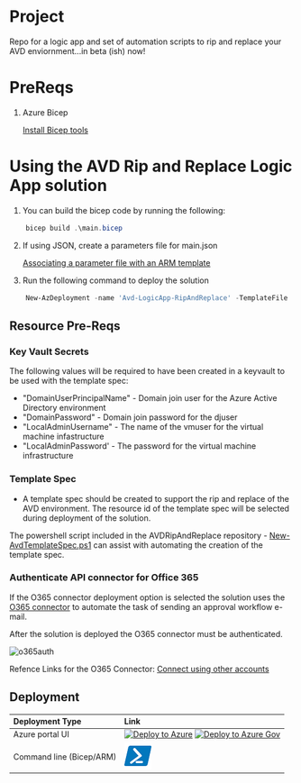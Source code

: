 # Project

Repo for a logic app and set of automation scripts to rip and replace your AVD enviornment...in beta (ish) now!

# PreReqs

1. Azure Bicep

    [Install Bicep tools](https://docs.microsoft.com/en-us/azure/azure-resource-manager/bicep/install)

# Using the AVD Rip and Replace Logic App solution

1. You can build the bicep code by running the following:

```PowerShell
    bicep build .\main.bicep
```

2. If using JSON, create a parameters file for main.json

    [Associating a parameter file with an ARM template](https://marketplace.visualstudio.com/items?itemName=msazurermtools.azurerm-vscode-tools#parameter-files)

3. Run the following command to deploy the solution

```PowerShell
    New-AzDeployment -name 'Avd-LogicApp-RipAndReplace' -TemplateFile .\main.json -TemplateParameterFile .\main.parameters.json -Verbose -Location usgovvirginia
```

## Resource Pre-Reqs


### Key Vault Secrets
 The following values will be required to have been created in a keyvault to be used with the template spec:

* "DomainUserPrincipalName" - Domain join user for the Azure Active Directory environment
* "DomainPassword" - Domain join password for the djuser
* "LocalAdminUsername" - The name of the vmuser for the virtual machine infastructure
* "LocalAdminPassword' - The password for the virtual machine infrastructure

### Template Spec

* A template spec should be created to support the rip and replace of the AVD environment. The resource id of the template spec will be selected during deployment of the solution.

The powershell script included in the AVDRipAndReplace repository - [New-AvdTemplateSpec.ps1](https://github.com/mikedzikowski/AVDRipAndReplace/blob/main/templateSpec/New-AvdTemplateSpec.ps1) can assist with automating the creation of the template spec.

### Authenticate API connector for Office 365

If the O365 connector deployment option is selected the solution uses the [O365 connector](https://docs.microsoft.com/en-us/connectors/office365connector/) to automate the task of sending an approval workflow e-mail.

After the solution is deployed the O365 connector must be authenticated.

![o365auth](https://user-images.githubusercontent.com/34066455/188218548-c2ec79f7-43cb-40f7-9c2c-9009a820845d.gif)

Refence Links for the O365 Connector:
[Connect using other accounts](https://docs.microsoft.com/en-us/azure/connectors/connectors-create-api-office365-outlook#connect-using-other-accounts)

## Deployment


| Deployment Type | Link |
|:--|:--|
| Azure portal UI | [![Deploy to Azure](https://aka.ms/deploytoazurebutton)](https://portal.azure.com/#blade/Microsoft_Azure_CreateUIDef/CustomDeploymentBlade/uri/https%3A%2F%2Fraw.githubusercontent.com%2Fmikedzikowski%2FAVDRipAndReplace%2Fmain%2Fmain.json/uiFormDefinitionUri/https%3A%2F%2Fraw.githubusercontent.com%2Fmikedzikowski%2FAVDRipAndReplace%2Fmain%2Fui.json) [![Deploy to Azure Gov](https://aka.ms/deploytoazuregovbutton)](https://portal.azure.us/#create/Microsoft.Template/uri/https%3A%2F%2Fraw.githubusercontent.com%2Fmikedzikowski%2FAVDRipAndReplace%2Fmain%2Fmain.json/uiFormDefinitionUri/https%3A%2F%2Fraw.githubusercontent.com%2Fmikedzikowski%2FAVDRipAndReplace%2Fmain%2Fui.json) |
| Command line (Bicep/ARM) | [![Powershell/Azure CLI](./images/powershell.png)](https://github.com/mikedzikowski/AVDRipAndReplace#using-the-rip-and-replace-logic-app-solution) |
